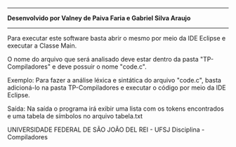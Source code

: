 *****************************************************************
**Desenvolvido por Valney de Paiva Faria e Gabriel Silva Araujo**
*****************************************************************

Para executar este software basta abrir o mesmo por meio da IDE Eclipse e executar a Classe Main.

O nome do arquivo que será analisado deve estar dentro da pasta "TP-Compiladores" e deve possuir o nome "code.c".
	
Exemplo:
Para fazer a análise léxica e sintática do arquivo "code.c", basta adicioná-lo na pasta TP-Compiladores e executar o código por meio da IDE Eclipse.

Saída:
	Na saída o programa irá exibir uma lista com os tokens encontrados e uma tabela
	de símbolos no arquivo tabela.txt


UNIVERSIDADE FEDERAL DE SÃO JOÃO DEL REI - UFSJ
	Disciplina - Compiladores

